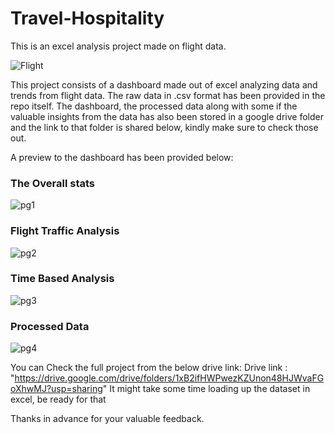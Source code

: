 # Travel-Hospitality
This is an excel analysis project made on flight data.

![Flight](https://github.com/ANURUDRA-JENA/Travel-Hospitality-Analysis/blob/451cac5c084e533cfc7a024590a128aa6c4495c8/Assets/Designer%20(7).png)

This project consists of a dashboard made out of excel analyzing data and trends from flight data. The raw data in .csv format
has been provided in the repo itself.
The dashboard, the processed data along with some if the valuable insights from the data has also been stored in a google drive folder
and the link to that folder is shared below, kindly make sure to check those out.

A preview to the dashboard has been provided below:

<h3>The Overall stats</h3>

![pg1](https://github.com/ANURUDRA-JENA/Travel-Hospitality-Analysis/blob/451cac5c084e533cfc7a024590a128aa6c4495c8/Assets/Slide-1%20(Overall_stats).png)

<h3>Flight Traffic Analysis</h3>

![pg2](https://github.com/ANURUDRA-JENA/Travel-Hospitality-Analysis/blob/451cac5c084e533cfc7a024590a128aa6c4495c8/Assets/Slide-2%20(Flight_traffic).png)

<h3>Time Based Analysis</h3>

![pg3](https://github.com/ANURUDRA-JENA/Travel-Hospitality-Analysis/blob/451cac5c084e533cfc7a024590a128aa6c4495c8/Assets/Slide-3%20(Time-series).png)

<h3>Processed Data</h3>

![pg4](https://github.com/ANURUDRA-JENA/Travel-Hospitality-Analysis/blob/451cac5c084e533cfc7a024590a128aa6c4495c8/Assets/Slide-4%20(The-data-itself).png)


You can Check the full project from the below drive link:
Drive link : "https://drive.google.com/drive/folders/1xB2ifHWPwezKZUnon48HJWvaFGoXhwMJ?usp=sharing"
It might take some time loading up the dataset in excel, be ready for that

Thanks in advance for your valuable feedback.
